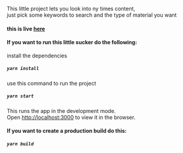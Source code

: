 This little project lets you look into ny times content,<br>
just pick some keywords to search and the type of material you want<br>

#### this is live [here](https://rafaelsalass.github.io/nytimes/)

#### If you want to run this little sucker do the following:

install the dependencies

##### `yarn install`

use this command to run the project

##### `yarn start`

This runs the app in the development mode.<br>
Open [http://localhost:3000](http://localhost:3000) to view it in the browser.

#### If you want to create a production build do this:

##### `yarn build`
